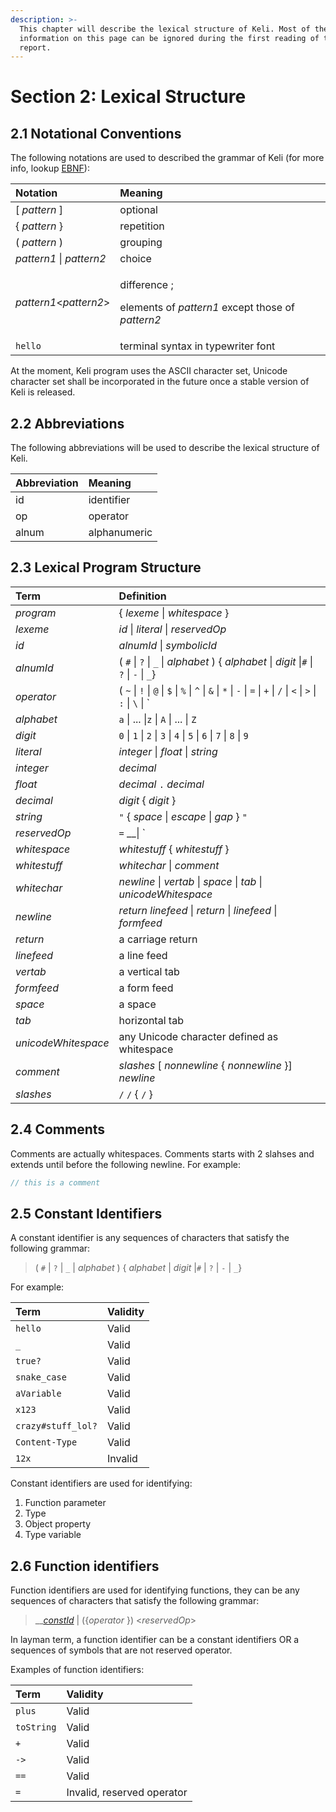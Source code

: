 ```yaml
---
description: >-
  This chapter will describe the lexical structure of Keli. Most of the
  information on this page can be ignored during the first reading of this
  report.
---
```


# Section 2: Lexical Structure

## 2.1 Notational Conventions

The following notations are used to described the grammar of Keli \(for more info, lookup [EBNF](https://en.wikipedia.org/wiki/Extended_Backus–Naur_form)\):

<table>
  <thead>
    <tr>
      <th style="text-align:left">Notation</th>
      <th style="text-align:left">Meaning</th>
    </tr>
  </thead>
  <tbody>
    <tr>
      <td style="text-align:left">[ <em>pattern </em>]</td>
      <td style="text-align:left">optional</td>
    </tr>
    <tr>
      <td style="text-align:left">{ <em>pattern </em>}</td>
      <td style="text-align:left">repetition</td>
    </tr>
    <tr>
      <td style="text-align:left">( <em>pattern </em>)</td>
      <td style="text-align:left">grouping</td>
    </tr>
    <tr>
      <td style="text-align:left"><em>pattern1 </em>| <em>pattern2</em>
      </td>
      <td style="text-align:left">choice</td>
    </tr>
    <tr>
      <td style="text-align:left"><em>pattern1</em>&lt;<em>pattern2</em>&gt;</td>
      <td style="text-align:left">
        <p>difference ;</p>
        <p>elements of <em>pattern1</em> except those of <em>pattern2</em>
        </p>
      </td>
    </tr>
    <tr>
      <td style="text-align:left"><code>hello</code>
      </td>
      <td style="text-align:left">terminal syntax in typewriter font</td>
    </tr>
  </tbody>
</table>At the moment, Keli program uses the ASCII character set, Unicode character set shall be incorporated in the future once a stable version of Keli is released.

## 2.2 Abbreviations

The following abbreviations will be used to describe the lexical structure of Keli.

| Abbreviation | Meaning |
| :--- | :--- |
| id | identifier |
| op | operator |
| alnum | alphanumeric |

## 2.3 Lexical Program Structure

| Term | Definition |
| :--- | :--- |
| _program_ |  { _lexeme_ \| _whitespace_ } |
| _lexeme_ | _id_  \| _literal_ \| _reservedOp_  |
| _id_ | _alnumId_ \| _symbolicId_ |
| _alnumId_ | \( `#` \| `?` \| `_` \| _alphabet_ \) { _alphabet_ \| _digit_ \|`#` \| `?` \| `-` \| `_`} |
| _operator_ | \( `~` \| `!` \| `@` \| `$` \| `%` \| `^` \| `&` \| `*` \| `-` \| `=` \| `+` \| `/` \| `<` \| `>` \| `:` \| `\` \| `|` \) |
| _alphabet_ | `a` \| ... \|`z` \| `A` \| ... \| `Z` |
| _digit_ | `0` \| `1` \| `2` \| `3` \| `4` \| `5` \| `6` \| `7` \| `8` \| `9` |
| _literal_ | _integer_ \| _float_ \| _string_ |
| _integer_ | _decimal_ |
| _float_ | _decimal_ `.` _decimal_ |
| _decimal_ | _digit_ { _digit_ }  |
| _string_ | `"` { _space_ \| _escape_ \| _gap_ } `"` |
| _reservedOp_ | `=` __\| `|` \| `{` \| `}` \| `(` \| `)` \| `.` \| `"` |
| _whitespace_ | _whitestuff_ { _whitestuff_ } |
| _whitestuff_ | _whitechar_ \| _comment_  |
| _whitechar_ | _newline_ \| _vertab_ \| _space_ \| _tab_ \| _unicodeWhitespace_ |
| _newline_ | _return linefeed_ \| _return_ \| _linefeed_ \| _formfeed_  |
| _return_ | a carriage return |
| _linefeed_ | a line feed |
| _vertab_ | a vertical tab |
| _formfeed_ | a form feed |
| _space_ | a space  |
| _tab_ | horizontal tab |
| _unicodeWhitespace_ | any Unicode character defined as whitespace |
| _comment_ | _slashes_ \[ _nonnewline_ { _nonnewline_ }\] _newline_ |
| _slashes_ | `/` `/` { `/` } |

## 2.4 Comments

Comments are actually whitespaces. Comments starts with 2 slahses and extends until before the following newline. For example:

```java
// this is a comment
```

## 2.5 Constant Identifiers 

A constant identifier is any sequences of characters that satisfy the following grammar:

> \( `#` \| `?` \| `_` \| _alphabet_ \) { _alphabet_ \| _digit_ \|`#` \| `?` \| `-` \| `_`}

For example:

| Term | Validity |
| :--- | :--- |
| `hello` | Valid |
| `_` | Valid |
| `true?` | Valid |
| `snake_case` | Valid |
| `aVariable` | Valid |
| `x123` | Valid |
| `crazy#stuff_lol?` | Valid |
| `Content-Type` | Valid |
| `12x` | Invalid |

Constant identifiers are used for identifying:

1. Function parameter 
2. Type 
3. Object property 
4. Type variable 

## 2.6 Function identifiers

Function identifiers are used for identifying functions, they can be any sequences of characters that satisfy the following grammar:

> \_\_[_constId_](chapter-2-lexical-structure.md#2-5-constant-identifiers)  \| \({_operator_ }\) &lt;_reservedOp_&gt;

In layman term, a function identifier can be a constant identifiers OR a sequences of symbols that are not reserved operator.

Examples of function identifiers:

| Term | Validity |
| :--- | :--- |
| `plus` | Valid |
| `toString` | Valid |
| `+` | Valid |
| `->` | Valid |
| `==` | Valid |
| `=` | Invalid, reserved operator |

